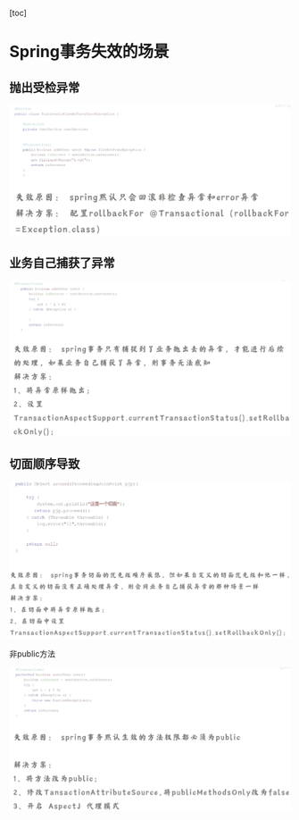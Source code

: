 [toc]

# Spring事务失效的场景

## 抛出受检异常

![image-20240423140923736](img/image-20240423140923736.png)

## 业务自己捕获了异常

![image-20240423141105761](img/image-20240423141105761.png)

## 切面顺序导致

![image-20240423141608007](img/image-20240423141608007.png)

非public方法

![image-20240423141639565](img/image-20240423141639565.png)